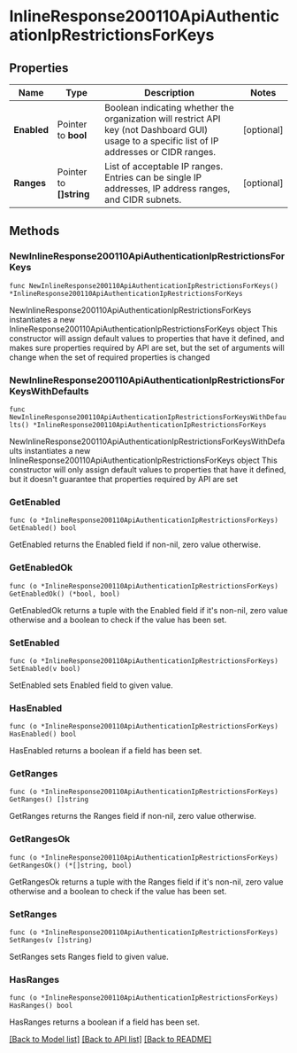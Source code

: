 # InlineResponse200110ApiAuthenticationIpRestrictionsForKeys

## Properties

Name | Type | Description | Notes
------------ | ------------- | ------------- | -------------
**Enabled** | Pointer to **bool** | Boolean indicating whether the organization will restrict API key (not Dashboard GUI) usage to a specific list of IP addresses or CIDR ranges. | [optional] 
**Ranges** | Pointer to **[]string** | List of acceptable IP ranges. Entries can be single IP addresses, IP address ranges, and CIDR subnets. | [optional] 

## Methods

### NewInlineResponse200110ApiAuthenticationIpRestrictionsForKeys

`func NewInlineResponse200110ApiAuthenticationIpRestrictionsForKeys() *InlineResponse200110ApiAuthenticationIpRestrictionsForKeys`

NewInlineResponse200110ApiAuthenticationIpRestrictionsForKeys instantiates a new InlineResponse200110ApiAuthenticationIpRestrictionsForKeys object
This constructor will assign default values to properties that have it defined,
and makes sure properties required by API are set, but the set of arguments
will change when the set of required properties is changed

### NewInlineResponse200110ApiAuthenticationIpRestrictionsForKeysWithDefaults

`func NewInlineResponse200110ApiAuthenticationIpRestrictionsForKeysWithDefaults() *InlineResponse200110ApiAuthenticationIpRestrictionsForKeys`

NewInlineResponse200110ApiAuthenticationIpRestrictionsForKeysWithDefaults instantiates a new InlineResponse200110ApiAuthenticationIpRestrictionsForKeys object
This constructor will only assign default values to properties that have it defined,
but it doesn't guarantee that properties required by API are set

### GetEnabled

`func (o *InlineResponse200110ApiAuthenticationIpRestrictionsForKeys) GetEnabled() bool`

GetEnabled returns the Enabled field if non-nil, zero value otherwise.

### GetEnabledOk

`func (o *InlineResponse200110ApiAuthenticationIpRestrictionsForKeys) GetEnabledOk() (*bool, bool)`

GetEnabledOk returns a tuple with the Enabled field if it's non-nil, zero value otherwise
and a boolean to check if the value has been set.

### SetEnabled

`func (o *InlineResponse200110ApiAuthenticationIpRestrictionsForKeys) SetEnabled(v bool)`

SetEnabled sets Enabled field to given value.

### HasEnabled

`func (o *InlineResponse200110ApiAuthenticationIpRestrictionsForKeys) HasEnabled() bool`

HasEnabled returns a boolean if a field has been set.

### GetRanges

`func (o *InlineResponse200110ApiAuthenticationIpRestrictionsForKeys) GetRanges() []string`

GetRanges returns the Ranges field if non-nil, zero value otherwise.

### GetRangesOk

`func (o *InlineResponse200110ApiAuthenticationIpRestrictionsForKeys) GetRangesOk() (*[]string, bool)`

GetRangesOk returns a tuple with the Ranges field if it's non-nil, zero value otherwise
and a boolean to check if the value has been set.

### SetRanges

`func (o *InlineResponse200110ApiAuthenticationIpRestrictionsForKeys) SetRanges(v []string)`

SetRanges sets Ranges field to given value.

### HasRanges

`func (o *InlineResponse200110ApiAuthenticationIpRestrictionsForKeys) HasRanges() bool`

HasRanges returns a boolean if a field has been set.


[[Back to Model list]](../README.md#documentation-for-models) [[Back to API list]](../README.md#documentation-for-api-endpoints) [[Back to README]](../README.md)


